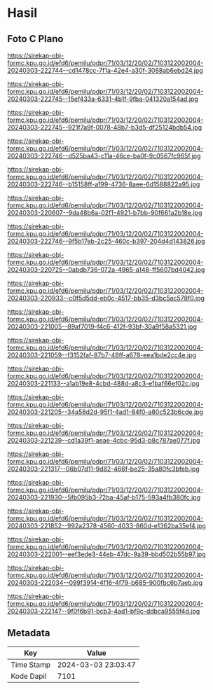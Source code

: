 # Hasil

## Foto C Plano

https://sirekap-obj-formc.kpu.go.id/efd6/pemilu/pdpr/71/03/12/20/02/7103122002004-20240303-222744--cd1478cc-7f1a-42e4-a30f-3088ab6ebd24.jpg

https://sirekap-obj-formc.kpu.go.id/efd6/pemilu/pdpr/71/03/12/20/02/7103122002004-20240303-222745--15ef433a-6331-4b1f-9fba-041320a154ad.jpg

https://sirekap-obj-formc.kpu.go.id/efd6/pemilu/pdpr/71/03/12/20/02/7103122002004-20240303-222745--921f7a9f-0078-48b7-b3d5-df25124bdb54.jpg

https://sirekap-obj-formc.kpu.go.id/efd6/pemilu/pdpr/71/03/12/20/02/7103122002004-20240303-222746--d525ba43-c11a-46ce-ba0f-9c0567fc965f.jpg

https://sirekap-obj-formc.kpu.go.id/efd6/pemilu/pdpr/71/03/12/20/02/7103122002004-20240303-222746--b15158ff-a199-4736-8aee-6d1588822a95.jpg

https://sirekap-obj-formc.kpu.go.id/efd6/pemilu/pdpr/71/03/12/20/02/7103122002004-20240303-220607--9da48b6a-02f1-4921-b7bb-90f661a2b18e.jpg

https://sirekap-obj-formc.kpu.go.id/efd6/pemilu/pdpr/71/03/12/20/02/7103122002004-20240303-222746--9f5b17eb-2c25-460c-b397-204d4d143826.jpg

https://sirekap-obj-formc.kpu.go.id/efd6/pemilu/pdpr/71/03/12/20/02/7103122002004-20240303-220725--0abdb736-072a-4965-a148-ff5607bd4042.jpg

https://sirekap-obj-formc.kpu.go.id/efd6/pemilu/pdpr/71/03/12/20/02/7103122002004-20240303-220933--c0f5d5dd-eb0c-4517-bb35-d3bc5ac578f0.jpg

https://sirekap-obj-formc.kpu.go.id/efd6/pemilu/pdpr/71/03/12/20/02/7103122002004-20240303-221005--89af7019-f4c6-412f-93bf-30a9f58a5321.jpg

https://sirekap-obj-formc.kpu.go.id/efd6/pemilu/pdpr/71/03/12/20/02/7103122002004-20240303-221059--f3152faf-87b7-48ff-a678-eea1bde2cc4e.jpg

https://sirekap-obj-formc.kpu.go.id/efd6/pemilu/pdpr/71/03/12/20/02/7103122002004-20240303-221133--a1ab19e8-4cbd-488d-a8c3-e1baf66ef02c.jpg

https://sirekap-obj-formc.kpu.go.id/efd6/pemilu/pdpr/71/03/12/20/02/7103122002004-20240303-221205--34a58d2d-95f1-4ad1-84f0-a80c523b6cde.jpg

https://sirekap-obj-formc.kpu.go.id/efd6/pemilu/pdpr/71/03/12/20/02/7103122002004-20240303-221239--cd1a39f1-aeae-4cbc-95d3-b8c787ae077f.jpg

https://sirekap-obj-formc.kpu.go.id/efd6/pemilu/pdpr/71/03/12/20/02/7103122002004-20240303-221317--06b07d11-9d82-466f-be25-35a80fc3bfeb.jpg

https://sirekap-obj-formc.kpu.go.id/efd6/pemilu/pdpr/71/03/12/20/02/7103122002004-20240303-221930--5fb095b3-72ba-45af-b175-593a4fb380fc.jpg

https://sirekap-obj-formc.kpu.go.id/efd6/pemilu/pdpr/71/03/12/20/02/7103122002004-20240303-221852--992a2378-4560-4033-860d-e1362ba35ef4.jpg

https://sirekap-obj-formc.kpu.go.id/efd6/pemilu/pdpr/71/03/12/20/02/7103122002004-20240303-222001--eef3ede3-44eb-47dc-9a39-bbd502b55b97.jpg

https://sirekap-obj-formc.kpu.go.id/efd6/pemilu/pdpr/71/03/12/20/02/7103122002004-20240303-222034--099f3914-4f16-4f79-b685-900fbc6b7aeb.jpg

https://sirekap-obj-formc.kpu.go.id/efd6/pemilu/pdpr/71/03/12/20/02/7103122002004-20240303-222147--9f0f6b91-bcb3-4ad1-bf9c-ddbca9555f4d.jpg


## Metadata

| Key        | Value               |
| ---------- | ------------------- |
| Time Stamp | 2024-03-03 23:03:47 |
| Kode Dapil | 7101                |



